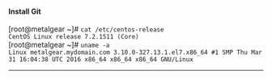 #### Install Git

[root@metalgear ~]# `cat /etc/centos-release` <br>
`CentOS Linux release 7.2.1511 (Core)`
<br>
[root@metalgear ~]# `uname -a` <br>
`Linux metalgear.mydomain.com 3.10.0-327.13.1.el7.x86_64 #1 SMP Thu Mar 31 16:04:38 UTC 2016 x86_64 x86_64 x86_64 GNU/Linux`
<br>

---

